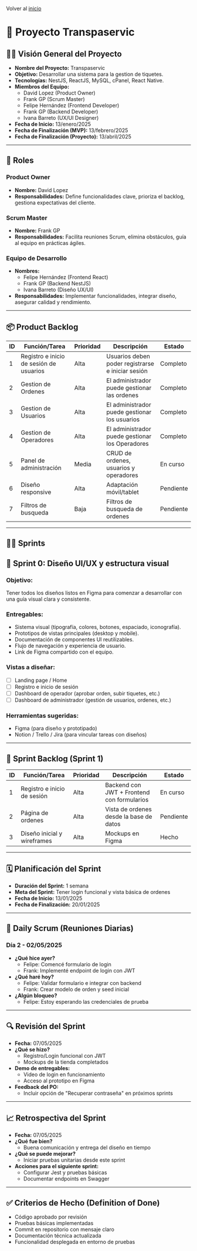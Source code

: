Volver al [inicio](../)

# 📝 **Proyecto Transpaservic**

## 🧑‍💻 **Visión General del Proyecto**

- **Nombre del Proyecto:** Transpaservic
- **Objetivo:** Desarrollar una sistema para la gestion de tiquetes.
- **Tecnologías:** NestJS, ReactJS, MySQL, cPanel, React Native.
- **Miembros del Equipo:**
  - David Lopez (Product Owner)
  - Frank GP (Scrum Master)
  - Felipe Hernández (Frontend Developer)
  - Frank GP (Backend Developer)
  - Ivana Barreto (UX/UI Designer)
- **Fecha de Inicio:** 13/enero/2025
- **Fecha de Finalización (MVP):** 13/febrero/2025
- **Fecha de Finalización (Proyecto):** 13/abril/2025

---

## 👥 **Roles**

### **Product Owner**

- **Nombre:** David Lopez
- **Responsabilidades:** Define funcionalidades clave, prioriza el backlog, gestiona expectativas del cliente.

### **Scrum Master**

- **Nombre:** Frank GP
- **Responsabilidades:** Facilita reuniones Scrum, elimina obstáculos, guía al equipo en prácticas ágiles.

### **Equipo de Desarrollo**

- **Nombres:**
  - Felipe Hernández (Frontend React)
  - Frank GP (Backend NestJS)
  - Ivana Barreto (Diseño UX/UI)
- **Responsabilidades:** Implementar funcionalidades, integrar diseño, asegurar calidad y rendimiento.

---

## 📦 **Product Backlog**

| ID  | Función/Tarea                           | Prioridad | Descripción                                       | Estado    |
| --- | --------------------------------------- | --------- | ------------------------------------------------- | --------- |
| 1   | Registro e inicio de sesión de usuarios | Alta      | Usuarios deben poder registrarse e iniciar sesión | Completo  |
| 2   | Gestion de Ordenes                      | Alta      | El administrador puede gestionar las ordenes      | Completo  |
| 3   | Gestion de Usuarios                     | Alta      | El administrador puede gestionar los usuarios     | Completo  |
| 4   | Gestion de Operadores                   | Alta      | El administrador puede gestionar los Operadores   | Completo  |
| 5   | Panel de administración                 | Media     | CRUD de ordenes, usuarios y operadores            | En curso  |
| 6   | Diseño responsive                       | Alta      | Adaptación móvil/tablet                           | Pendiente |
| 7   | Filtros de busqueda                     | Baja      | Filtros de busqueda de ordenes                    | Pendiente |

---

## 🧑‍💻 Sprints

## 🎨 Sprint 0: Diseño UI/UX y estructura visual

### Objetivo:

Tener todos los diseños listos en Figma para comenzar a desarrollar con una guía visual clara y consistente.

### Entregables:

- Sistema visual (tipografía, colores, botones, espaciado, iconografía).
- Prototipos de vistas principales (desktop y mobile).
- Documentación de componentes UI reutilizables.
- Flujo de navegación y experiencia de usuario.
- Link de Figma compartido con el equipo.

### Vistas a diseñar:

- [ ] Landing page / Home
- [ ] Registro e inicio de sesión
- [ ] Dashboard de operador (aprobar orden, subir tiquetes, etc.)
- [ ] Dashboard de administrador (gestión de usuarios, ordenes, etc.)

### Herramientas sugeridas:

- Figma (para diseño y prototipado)
- Notion / Trello / Jira (para vincular tareas con diseños)

---

## 🧱 **Sprint Backlog (Sprint 1)**

| ID  | Función/Tarea               | Prioridad | Descripción                                | Estado    |
| --- | --------------------------- | --------- | ------------------------------------------ | --------- |
| 1   | Registro e inicio de sesión | Alta      | Backend con JWT + Frontend con formularios | En curso  |
| 2   | Página de ordenes           | Alta      | Vista de ordenes desde la base de datos    | Pendiente |
| 3   | Diseño inicial y wireframes | Alta      | Mockups en Figma                           | Hecho     |

---

## 🗓 **Planificación del Sprint**

- **Duración del Sprint:** 1 semana
- **Meta del Sprint:** Tener login funcional y vista básica de ordenes
- **Fecha de Inicio:** 13/01/2025
- **Fecha de Finalización:** 20/01/2025

---

## 🔄 **Daily Scrum (Reuniones Diarias)**

### Día 2 - 02/05/2025

- **¿Qué hice ayer?**
  - Felipe: Comencé formulario de login
  - Frank: Implementé endpoint de login con JWT
- **¿Qué haré hoy?**
  - Felipe: Validar formulario e integrar con backend
  - Frank: Crear modelo de orden y seed inicial
- **¿Algún bloqueo?**
  - Felipe: Estoy esperando las credenciales de prueba

---

## 🔍 **Revisión del Sprint**

- **Fecha:** 07/05/2025
- **¿Qué se hizo?**
  - Registro/Login funcional con JWT
  - Mockups de la tienda completados
- **Demo de entregables:**
  - Video de login en funcionamiento
  - Acceso al prototipo en Figma
- **Feedback del PO:**
  - Incluir opción de "Recuperar contraseña" en próximos sprints

---

## 📈 **Retrospectiva del Sprint**

- **Fecha:** 07/05/2025
- **¿Qué fue bien?**
  - Buena comunicación y entrega del diseño en tiempo
- **¿Qué se puede mejorar?**
  - Iniciar pruebas unitarias desde este sprint
- **Acciones para el siguiente sprint:**
  - Configurar Jest y pruebas básicas
  - Documentar endpoints en Swagger

---

## ✅ **Criterios de Hecho (Definition of Done)**

- Código aprobado por revisión
- Pruebas básicas implementadas
- Commit en repositorio con mensaje claro
- Documentación técnica actualizada
- Funcionalidad desplegada en entorno de pruebas
